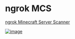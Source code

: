 # ngrok MCS
[ngrok Minecraft Server Scanner](https://leaked.wiki/f/ngrok)

[![image](https://nulled.gay/iSZhOg.gif)](https://www.youtube.com/watch?v=6n5bBF8CHrY "ngrok Minecraft Server Scanner - Find Random Minecraft Servers")
